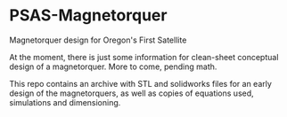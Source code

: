 # PSAS-Magnetorquer
Magnetorquer design for Oregon's First Satellite

At the moment, there is just some information for clean-sheet conceptual design of a magnetorquer. More to come, pending math.

This repo contains an archive with STL and solidworks files for an early design of the magnetorquers, as well as copies of equations used, simulations and dimensioning. 

